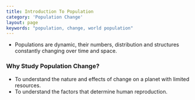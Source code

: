 ```yaml
---
title: Introduction To Population
category: 'Population Change'
layout: page
keywords: "population, change, world population"
---
```


- Populations are dynamic, their numbers, distribution and structures constantly changing over time and space.

### Why Study Population Change?

- To understand the nature and effects of change on a planet with limited resources.
- To understand the factors that determine human reproduction.
